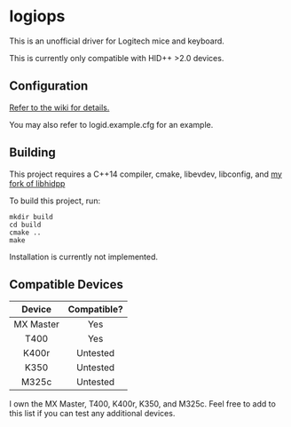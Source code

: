 # logiops

This is an unofficial driver for Logitech mice and keyboard.

This is currently only compatible with HID++ \>2.0 devices.

## Configuration
[Refer to the wiki for details.](https://github.com/PixlOne/logiops/wiki/Configuration)

You may also refer to logid.example.cfg for an example.

## Building

This project requires a C++14 compiler, cmake, libevdev, libconfig, and [my fork of libhidpp](https://github.com/PixlOne/hidpp)

To build this project, run:

```
mkdir build
cd build
cmake ..
make
```

Installation is currently not implemented.

## Compatible Devices

|  Device   | Compatible? |
|:---------:|:-----------:|
| MX Master |     Yes     |
|   T400    |     Yes     |
|   K400r   |  Untested   |
|   K350    |  Untested   |
|   M325c   |  Untested   |

I own the MX Master, T400, K400r, K350, and M325c. Feel free to add to this list if you can test any additional devices.